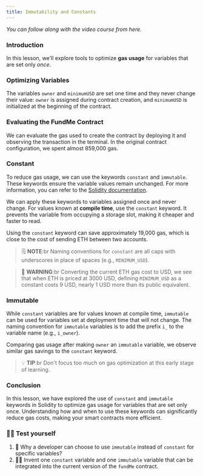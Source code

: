 ```yaml
---
title: Immutability and Constants
---
```


_You can follow along with the video course from here._

### Introduction

In this lesson, we'll explore tools to optimize **gas usage** for variables that are set only _once_.

### Optimizing Variables

The variables `owner` and `minimumUSD` are set one time and they never change their value: `owner` is assigned during contract creation, and `minimumUSD` is initialized at the beginning of the contract.

### Evaluating the FundMe Contract

We can evaluate the gas used to create the contract by deploying it and observing the transaction in the terminal. In the original contract configuration, we spent almost 859,000 gas.

### Constant

To reduce gas usage, we can use the keywords `constant` and `immutable`. These keywords ensure the variable values remain unchanged. For more information, you can refer to the [Solidity documentation](https://solidity.readthedocs.io/).

We can apply these keywords to variables assigned once and never change. For values known at **compile time**, use the `constant` keyword. It prevents the variable from occupying a storage slot, making it cheaper and faster to read.

Using the `constant` keyword can save approximately 19,000 gas, which is close to the cost of sending ETH between two accounts.

> 🗒️ **NOTE**:br
> Naming conventions for `constant` are all caps with underscores in place of spaces (e.g., `MINIMUM_USD`).

> 🚧 **WARNING**:br
> Converting the current ETH gas cost to USD, we see that when ETH is priced at 3000 USD, defining `MINIMUM_USD` as a constant costs 9 USD, nearly 1 USD more than its public equivalent.

### Immutable

While `constant` variables are for values known at compile time, `immutable` can be used for variables set at deployment time that will not change. The naming convention for `immutable` variables is to add the prefix `i_` to the variable name (e.g., `i_owner`).

Comparing gas usage after making `owner` an `immutable` variable, we observe similar gas savings to the `constant` keyword.

> 💡 **TIP**:br
> Don't focus too much on gas optimization at this early stage of learning.

### Conclusion

In this lesson, we have explored the use of `constant` and `immutable` keywords in Solidity to optimize gas usage for variables that are set only once. Understanding how and when to use these keywords can significantly reduce gas costs, making your smart contracts more efficient.

### 🧑‍💻 Test yourself

1. 📕 Why a developer can choose to use `immutable` instead of `constant` for specific variables?
2. 🧑‍💻 Invent one `constant` variable and one `immutable` variable that can be integrated into the current version of the `fundMe` contract.
